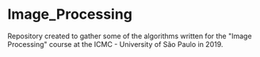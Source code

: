 # Image_Processing
Repository created to gather some of the algorithms written for the "Image Processing" course at the ICMC - University of São Paulo in 2019.
